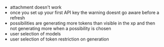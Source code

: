 - attachment doesn't work
- once you set up your first API key the warning doesnt go aware before a refresh
- possibilities are generating more tokens than visible in the xp and then not generating more when a possibility is chosen
- user selection of models
- user selection of token restriction on generation